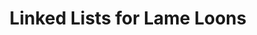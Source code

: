 ---
layout: post
title: Linked Lists for Lame Loons
description: join me on a journey to competency
summary: every node has a sword and a green hat
tags: coding learning leetcode AS4AS
---